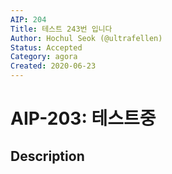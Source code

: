 ```yaml
---
AIP: 204
Title: 테스트 243번 입니다
Author: Hochul Seok (@ultrafellen)
Status: Accepted
Category: agora
Created: 2020-06-23
---
```


# AIP-203: 테스트중

## Description
